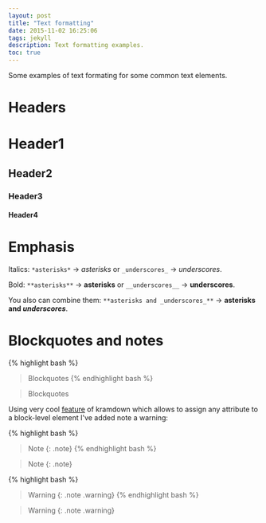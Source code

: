 ```yaml
---
layout: post
title: "Text formatting"
date: 2015-11-02 16:25:06
tags: jekyll
description: Text formatting examples.
toc: true
---
```


Some examples of text formating for some common text elements.

# Headers

# Header1

## Header2

### Header3

#### Header4

# Emphasis

Italics: `*asterisks*` -> *asterisks* or `_underscores_` -> _underscores_.

Bold: `**asterisks**` -> **asterisks** or `__underscores__` -> __underscores__.

You also can combine them: `**asterisks and _underscores_**` -> **asterisks and _underscores_**.

# Blockquotes and notes


{% highlight bash %}
>Blockquotes
{% endhighlight bash %}

>Blockquotes

Using very cool [feature](http://kramdown.gettalong.org/quickref.html#block-attributes) of kramdown which allows to assign any attribute to a block-level element I've added note a warning:

{% highlight bash %}
>Note
{: .note}
{% endhighlight bash %}

>Note
{: .note}

{% highlight bash %}
>Warning
{: .note .warning}
{% endhighlight bash %}

>Warning
{: .note .warning}
